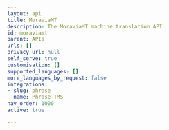 ```yaml
---
layout: api
title: MoraviaMT
description: The MoraviaMT machine translation API
id: moraviamt
parent: APIs
urls: []
privacy_url: null
self_serve: true
customisation: []
supported_languages: []
more_languages_by_request: false
integrations:
- slug: phrase
  name: Phrase TMS
nav_order: 1000
active: true

---
```


